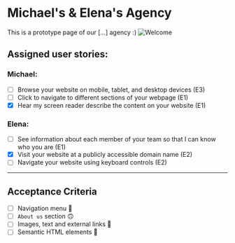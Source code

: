 # Michael's & Elena's Agency

This is a prototype page of our [...] agency :)
![Welcome](https://media.giphy.com/media/26Fxy3Iz1ari8oytO/giphy.gif)

## Assigned user stories:

### Michael:
- [ ] Browse your website on mobile, tablet, and desktop devices (E3)
- [ ] Click to navigate to different sections of your webpage (E1)
- [x] Hear my screen reader describe the content on your website (E1)

### Elena:
- [ ] See information about each member of your team so that I can know who you are (E1)
- [x] Visit your website at a publicly accessible domain name (E2)
- [ ] Navigate your website using keyboard controls (E2)

--------------------------------------------------------- 

## Acceptance Criteria
- [ ] Navigation menu :compass:
- [ ] `About us` section :upside_down_face:
- [ ] Images, text and external links :link:
- [ ] Semantic HTML elements :brain:
